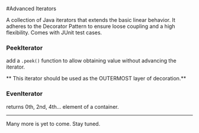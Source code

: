 #Advanced Iterators

A collection of Java iterators that extends the basic linear behavior. It adheres to the Decorator Pattern to ensure loose coupling and a high flexibility. Comes with JUnit test cases.

### PeekIterator
add a ```.peek()``` function to allow obtaining value without advancing the iterator.

** This iterator should be used as the OUTERMOST layer of decoration.**

### EvenIterator
returns 0th, 2nd, 4th... element of a container.


- - -


Many more is yet to come. Stay tuned.